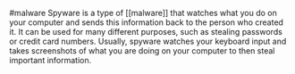 #malware
Spyware is a type of [[malware]] that watches what you do on your computer and sends this information back to the person who created it. It can be used for many different purposes, such as stealing passwords or credit card numbers. Usually, spyware watches your keyboard input and takes screenshots of what you are doing on your computer to then steal important information.


